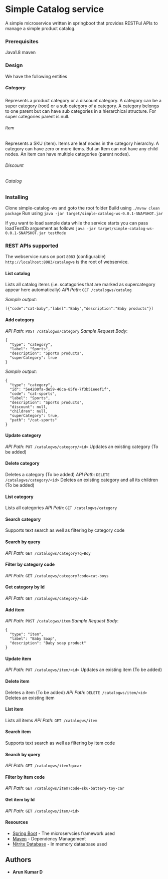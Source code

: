 # Simple Catalog service

A simple microservice written in springboot that provides RESTFul APIs to manage a simple product catalog.


### Prerequisites

Java1.8
maven

### Design
We have the following entities

##### Category
Represents a product category or a discount category. A category can be a super category (root) or a sub category of a category. 
A category belongs to one parent but can have sub categories in a hierarchical structure.  For super categories parent is null.
		
###### 	Item
Represents a SKU (item). Items are leaf nodes in the category hierarchy. A category can have zero or more items. But an Item can not have any child nodes.
An item can have multiple categories (parent nodes).

###### 	Discount
###### 	Catalog


### Installing

Clone simple-catalog-ws and goto the root folder
Build using ```./mvnw clean package```
Run using ```java -jar target/simple-catalog-ws-0.0.1-SNAPSHOT.jar```

If you want to load sample data while the service starts you can pass loadTestDb arguement as follows
```java -jar target/simple-catalog-ws-0.0.1-SNAPSHOT.jar testMode```

### REST APIs supported
The webservice runs on port ```8083```  (configurable)
```http://localhost:8083/catalogws``` is the root of webservice.
#### List catalog
Lists all catalog items (i.e. scatagories that are marked as supercategory appear here automatically)
*API Path*: ```GET /catalogws/catalog```

*Sample output*: 
```
[{"code":"cat-baby","label":"Baby","description":"Baby products"}]
```

#### Add category
*API Path*: ```POST /catalogws/category```
*Sample Request Body*:
```
{
  "type": "category",
  "label": "Sports",
  "description": "Sports products",
  "superCategory": true
}
```

*Sample output*: 
```
{
  "type": "category",
  "id": "5e4200fa-de59-46ca-85fe-7f3b51eeef1f",
  "code": "cat-sports",
  "label": "Sports",
  "description": "Sports products",
  "discount": null,
  "children": null,
  "superCategory": true,
  "path": "/cat-sports"
}
```

#### Update category
*API Path*: ```PUT /catalogws/category/<id>```
Updates an existing category (To be added)


#### Delete category 
Deletes a category (To be added)
*API Path*: ```DELETE /catalogws/category/<id>```
Deletes an existing category and all its children (To be added)

#### List category
Lists all categories
*API Path*: ```GET /catalogws/category```

#### Search category
Supports text search as well as filtering by category code

#### Search by query
*API Path*: ```GET /catalogws/category?q=Boy```


#### Filter by category code
*API Path*: ```GET /catalogws/category?code=cat-boys```

#### Get category by Id
*API Path*: ```GET /catalogws/category/<id>```


#### Add item
*API Path*: ```POST /catalogws/item```
*Sample Request Body*:
```
{
  "type": "item",
  "label": "Baby Soap",
  "description": "Baby soap product"
}
```


#### Update item
*API Path*: ```PUT /catalogws/item/<id>```
Updates an existing item (To be added)


#### Delete item 
Deletes a item (To be added)
*API Path*: ```DELETE /catalogws/item/<id>```
Deletes an existing item 

#### List item
Lists all items
*API Path*: ```GET /catalogws/item```

#### Search item
Supports text search as well as filtering by item code
#### Search by query
*API Path*: ```GET /catalogws/item?q=car```


#### Filter by item code
*API Path*: ```GET /catalogws/item?code=sku-battery-toy-car```

#### Get item by Id
*API Path*: ```GET /catalogws/item/<id>```

#### Resources
* [Spring Boot](https://spring.io/projects/spring-boot) - The microservcies framework used
* [Maven](https://maven.apache.org/) - Dependency Management
* [Nitrite Database](https://www.dizitart.org/nitrite-database/) - In memory dataabase used

## Authors
* **Arun Kumar D** 



